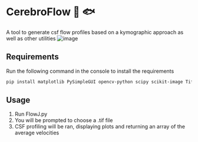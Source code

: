 # CerebroFlow 🧠 🐟
A tool to generate csf flow profiles based on a kymographic approach as well as other utilities
![image](https://github.com/daggermaster3000/CerebroFlow/assets/82659911/3e4a240e-742e-43ef-9cda-ff7a46d60c29)

## Requirements
Run the following command in the console to install the requirements
```bash
pip install matplotlib PySimpleGUI opencv-python scipy scikit-image TiffCapture
```

## Usage
1. Run FlowJ.py
2. You will be prompted to choose a .tif file
3. CSF profiling will be ran, displaying plots and returning an array of the average velocities
